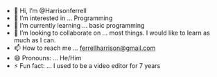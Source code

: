 - 👋 Hi, I’m @Harrisonferrell
- 👀 I’m interested in ... Programming
- 🌱 I’m currently learning ... basic programming
- 💞️ I’m looking to collaborate on ... most things. I would like to learn as much as I can.
- 📫 How to reach me ... ferrellharrison@gmail.com
- 😄 Pronouns: ... He/Him
- ⚡ Fun fact: ... I used to be a video editor for 7 years

<!---
Harrisonferrell/Harrisonferrell is a ✨ special ✨ repository because its `README.md` (this file) appears on your GitHub profile.
You can click the Preview link to take a look at your changes.
--->
